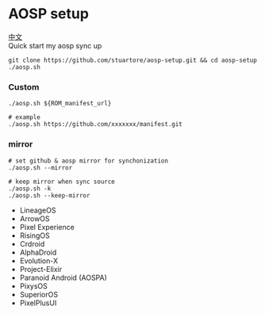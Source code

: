 # AOSP setup
[中文](./README_CN.md)  
Quick start my aosp sync up
```
git clone https://github.com/stuartore/aosp-setup.git && cd aosp-setup
./aosp.sh
```

### Custom
```
./aosp.sh ${ROM_manifest_url}

# example
./aosp.sh https://github.com/xxxxxxx/manifest.git
```
### mirror
```
# set github & aosp mirror for synchonization
./aosp.sh --mirror

# keep mirror when sync source
./aosp.sh -k
./aosp.sh --keep-mirror
```

+ LineageOS
+ ArrowOS
+ Pixel Experience
+ RisingOS
+ Crdroid
+ AlphaDroid
+ Evolution-X
+ Project-Elixir
+ Paranoid Android (AOSPA)
+ PixysOS
+ SuperiorOS
+ PixelPlusUI
